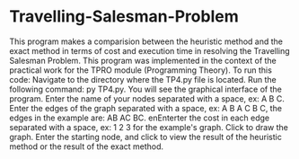 # Travelling-Salesman-Problem
This program makes a comparision between the heuristic method and the exact method in terms of cost and execution time in resolving the Travelling Salesman Problem.
This program was implemented in the context of the practical work for the TPRO module (Programming Theory).
To run this code:
   Navigate to the directory where the TP4.py file is located.
   Run the following command: py TP4.py.
   You will see the graphical interface of the program.
   Enter the name of your nodes separated with a space, ex: A B C.
   Enter the edges of the graph separated with a space, ex: A B A C B C, the edges in the example are: AB AC BC.
   enEnterter the cost in each edge separated with a space, ex: 1 2 3 for the example's graph.
   Click to draw the graph.
   Enter the starting node, and click to view the result of the heuristic method or the result of the exact method. 
   
